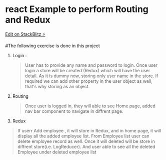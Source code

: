 # react Example to perform Routing and Redux

[Edit on StackBlitz ⚡️](https://stackblitz.com/edit/react-mklcsh)

#The following exercise is done in this project 
1. Login :
    > User has to provide any name and password to login. Once user login a store will be created (Redux) which will have the user detail.       As it is dummy now, storing only user name in the store. If required we can add other property in the user object as well, that's         why storing as an object.
2. Routing
   > Once user is logged in, they will able to see Home page, added nav bar component to  navigate in diffrent page.
3. Redux
  > If userr Add employee , it will store in Redux, and in home page, it will display all the added employee list.
  > From Employee list user can delete employee record as well.  Once it will deleted will be store in diffrent store(i.e. LogReducer).
    And user able to see all the deleted Employee under deleted employee list
